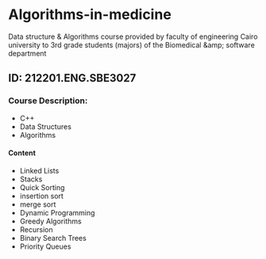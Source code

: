 # Algorithms-in-medicine
Data structure &amp; Algorithms course provided by faculty of engineering Cairo university to 3rd grade students (majors) of the Biomedical &amp;amp; software department 


## ID: 212201.ENG.SBE3027


### Course Description:
- C++
- Data Structures
- Algorithms

#### Content
- Linked Lists
- Stacks
- Quick Sorting
- insertion sort 
- merge sort
- Dynamic Programming
- Greedy Algorithms
- Recursion 
- Binary Search Trees
- Priority Queues
